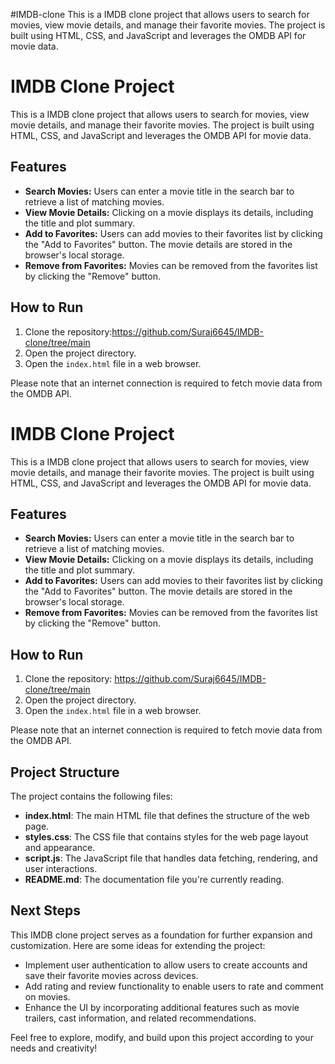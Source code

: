 #IMDB-clone
This is a IMDB clone project that allows users to search for movies, view movie details, and manage their favorite movies. The project is built using HTML, CSS, and JavaScript and leverages the OMDB API for movie data.
# IMDB Clone Project

This is a IMDB clone project that allows users to search for movies, view movie details, and manage their favorite movies. The project is built using HTML, CSS, and JavaScript and leverages the OMDB API for movie data.

## Features

- **Search Movies:** Users can enter a movie title in the search bar to retrieve a list of matching movies.
- **View Movie Details:** Clicking on a movie displays its details, including the title and plot summary.
- **Add to Favorites:** Users can add movies to their favorites list by clicking the "Add to Favorites" button. The movie details are stored in the browser's local storage.
- **Remove from Favorites:** Movies can be removed from the favorites list by clicking the "Remove" button.

## How to Run

1. Clone the repository:https://github.com/Suraj6645/IMDB-clone/tree/main
2. Open the project directory.
3. Open the `index.html` file in a web browser.

Please note that an internet connection is required to fetch movie data from the OMDB API.
# IMDB Clone Project

This is a IMDB clone project that allows users to search for movies, view movie details, and manage their favorite movies. The project is built using HTML, CSS, and JavaScript and leverages the OMDB API for movie data.

## Features

- **Search Movies:** Users can enter a movie title in the search bar to retrieve a list of matching movies.
- **View Movie Details:** Clicking on a movie displays its details, including the title and plot summary.
- **Add to Favorites:** Users can add movies to their favorites list by clicking the "Add to Favorites" button. The movie details are stored in the browser's local storage.
- **Remove from Favorites:** Movies can be removed from the favorites list by clicking the "Remove" button.

## How to Run

1. Clone the repository: https://github.com/Suraj6645/IMDB-clone/tree/main
2. Open the project directory.
3. Open the `index.html` file in a web browser.

Please note that an internet connection is required to fetch movie data from the OMDB API.

## Project Structure

The project contains the following files:

- **index.html**: The main HTML file that defines the structure of the web page.
- **styles.css**: The CSS file that contains styles for the web page layout and appearance.
- **script.js**: The JavaScript file that handles data fetching, rendering, and user interactions.
- **README.md**: The documentation file you're currently reading.

## Next Steps

This IMDB clone project serves as a foundation for further expansion and customization. Here are some ideas for extending the project:

- Implement user authentication to allow users to create accounts and save their favorite movies across devices.
- Add rating and review functionality to enable users to rate and comment on movies.
- Enhance the UI by incorporating additional features such as movie trailers, cast information, and related recommendations.

Feel free to explore, modify, and build upon this project according to your needs and creativity!
